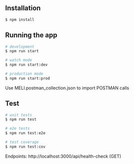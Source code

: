 ## Installation

```bash
$ npm install
```

## Running the app

```bash
# development
$ npm run start

# watch mode
$ npm run start:dev

# production mode
$ npm run start:prod
```

Use MELI.postman_collection.json to import POSTMAN calls

## Test

```bash
# unit tests
$ npm run test

# e2e tests
$ npm run test:e2e

# test coverage
$ npm run test:cov
```
Endpoints:
http://localhost:3000/api/health-check (GET)

